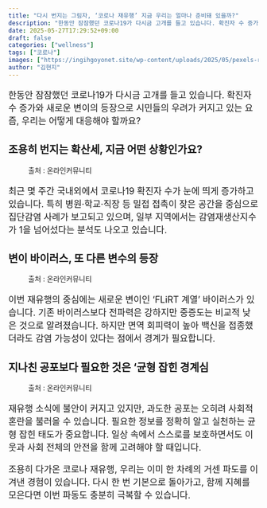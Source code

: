 ```yaml
---
title: "다시 번지는 그림자, ‘코로나 재유행’ 지금 우리는 얼마나 준비돼 있을까?"
description: "한동안 잠잠했던 코로나19가 다시금 고개를 들고 있습니다. 확진자 수 증가와 새로운 변이의 등장으로 시민들의 우려가 커지고 있는 요즘, 우리는 어떻게 대응해야 할까요?"
date: 2025-05-27T17:29:52+09:00
draft: false
categories: ["wellness"]
tags: ["코로나"]
images: ["https://ingihgoyonet.site/wp-content/uploads/2025/05/pexels-ryan-lee-706204269-31900637-1024x686.jpg", "https://ingihgoyonet.site/wp-content/uploads/2025/05/pexels-davegarcia-31133140-1024x683.jpg", "https://ingihgoyonet.site/wp-content/uploads/2025/05/pexels-edward-jenner-4031867-1024x683.jpg"]
author: "김현지"
---
```


<p style="font-size:18px">한동안 잠잠했던 코로나19가 다시금 고개를 들고 있습니다. 확진자 수 증가와 새로운 변이의 등장으로 시민들의 우려가 커지고 있는 요즘, 우리는 어떻게 대응해야 할까요?</p> <h2 >조용히 번지는 확산세, 지금 어떤 상황인가요?</h2> <figure ><img src="https://ingihgoyonet.site/wp-content/uploads/2025/05/pexels-ryan-lee-706204269-31900637-1024x686.jpg" alt="" style="aspect-ratio:16/9;object-fit:cover"/><figcaption >출처 : 온라인커뮤니티</figcaption></figure> <p style="font-size:18px">최근 몇 주간 국내외에서 코로나19 확진자 수가 눈에 띄게 증가하고 있습니다. 특히 병원·학교·직장 등 밀접 접촉이 잦은 공간을 중심으로 집단감염 사례가 보고되고 있으며, 일부 지역에서는 감염재생산지수가 1을 넘어섰다는 분석도 나오고 있습니다.</p> <h2 >변이 바이러스, 또 다른 변수의 등장</h2> <figure ><img src="https://ingihgoyonet.site/wp-content/uploads/2025/05/pexels-davegarcia-31133140-1024x683.jpg" alt="" style="aspect-ratio:16/9;object-fit:cover"/><figcaption >출처 : 온라인커뮤니티</figcaption></figure> <p style="font-size:18px">이번 재유행의 중심에는 새로운 변이인 ‘FLiRT 계열’ 바이러스가 있습니다. 기존 바이러스보다 전파력은 강하지만 중증도는 비교적 낮은 것으로 알려졌습니다. 하지만 면역 회피력이 높아 백신을 접종했더라도 감염 가능성이 있다는 점에서 경계가 필요합니다.</p> <h2 >지나친 공포보다 필요한 것은 ‘균형 잡힌 경계심</h2> <figure ><img src="https://ingihgoyonet.site/wp-content/uploads/2025/05/pexels-edward-jenner-4031867-1024x683.jpg" alt="" style="aspect-ratio:16/9;object-fit:cover"/><figcaption >출처 : 온라인커뮤니티</figcaption></figure> <p style="font-size:18px">재유행 소식에 불안이 커지고 있지만, 과도한 공포는 오히려 사회적 혼란을 불러올 수 있습니다. 필요한 정보를 정확히 알고 실천하는 균형 잡힌 태도가 중요합니다. 일상 속에서 스스로를 보호하면서도 이웃과 사회 전체의 안전을 함께 고려해야 할 때입니다.</p> <p style="font-size:18px">조용히 다가온 코로나 재유행, 우리는 이미 한 차례의 거센 파도를 이겨낸 경험이 있습니다. 다시 한 번 기본으로 돌아가고, 함께 지혜를 모은다면 이번 파동도 충분히 극복할 수 있습니다.</p>